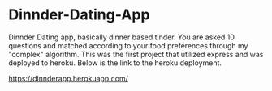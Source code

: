 # Dinnder-Dating-App
Dinnder Dating app, basically dinner based tinder. You are asked 10 questions and matched according to your food preferences through my "complex" algorithm. This was the first project that utilized express and was deployed to heroku. Below is the link to the heroku deployment. 

https://dinnderapp.herokuapp.com/
